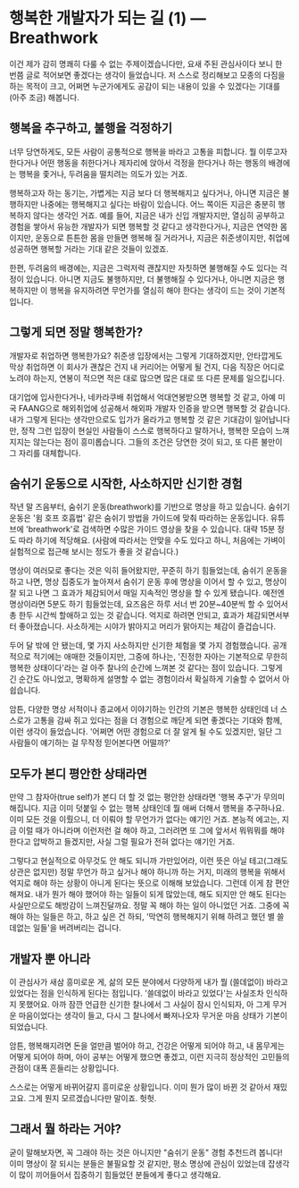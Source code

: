 # 행복한 개발자가 되는 길 (1) — Breathwork

이건 제가 감히 명쾌히 다룰 수 없는 주제이겠습니다만, 요새 주된 관심사이다 보니 한 번쯤 글로 적어보면 좋겠다는 생각이 들었습니다. 저 스스로 정리해보고 모종의 다짐을 하는 목적이 크고, 어쩌면 누군가에게도 공감이 되는 내용이 있을 수 있겠다는 기대를 (아주 조금) 해봅니다.

## 행복을 추구하고, 불행을 걱정하기

너무 당연하게도, 모든 사람이 공통적으로 행복을 바라고 고통을 피합니다. 뭘 이루고자 한다거나 어떤 행동을 취한다거나 제자리에 앉아서 걱정을 한다거나 하는 행동의 배경에는 행복을 좇거나, 두려움을 떨치려는 의도가 있는 거죠.

행복하고자 하는 동기는, 가볍게는 지금 보다 더 행복해지고 싶다거나, 아니면 지금은 불행하지만 나중에는 행복해지고 싶다는 바람이 있습니다. 어느 쪽이든 지금은 충분히 행복하지 않다는 생각인 거죠. 예를 들어, 지금은 내가 신입 개발자지만, 열심히 공부하고 경험을 쌓아서 유능한 개발자가 되면 행복할 것 같다고 생각한다거나, 지금은 연약한 몸이지만, 운동으로 튼튼한 몸을 만들면 행복해 질 거라거나, 지금은 취준생이지만, 취업에 성공하면 행복할 거라는 기대 같은 것들이 있겠죠.

한편, 두려움의 배경에는, 지금은 그럭저럭 괜찮지만 자칫하면 불행해질 수도 있다는 걱정이 있습니다. 아니면 지금도 불행하지만, 더 불행해질 수 있다거나, 아니면 지금은 행복하지만 이 행복을 유지하려면 무언가를 열심히 해야 한다는 생각이 드는 것이 기본적입니다.

## 그렇게 되면 정말 행복한가?

개발자로 취업하면 행복한가요? 취준생 입장에서는 그렇게 기대하겠지만, 안타깝게도 막상 취업하면 이 회사가 괜찮은 건지 내 커리어는 어떻게 될 건지, 다음 직장은 어디로 노려야 하는지, 연봉이 적으면 적은 대로 많으면 많은 대로 또 다른 문제를 일으킵니다.

대기업에 입사한다거나, 네카라쿠배 취업해서 억대연봉받으면 행복할 것 같고, 아예 미국 FAANG으로 해외취업에 성공해서 해외파 개발자 인증을 받으면 행복할 것 같습니다. 내가 그렇게 된다는 생각만으로도 입가가 올라가고 행복할 것 같은 기대감이 일어납니다만, 정작 그런 입장이 현실인 사람들이 스스로 행복하다고 말하거나, 행복한 모습이 느껴지지는 않는다는 점이 흥미롭습니다. 그들의 조건은 당연한 것이 되고, 또 다른 불만이 그 자리를 대체합니다.

## 숨쉬기 운동으로 시작한, 사소하지만 신기한 경험

작년 말 즈음부터, 숨쉬기 운동(breathwork)를 기반으로 명상을 하고 있습니다. 숨쉬기 운동은 '윔 호프 호흡법' 같은 숨쉬기 방법을 가이드에 맞춰 따라하는 운동입니다. 유튜브에 'breathwork'로 검색하면 수많은 가이드 영상을 찾을 수 있습니다. 대략 15분 정도 따라 하기에 적당해요. (사람에 따라서는 안맞을 수도 있다고 하니, 처음에는 가벼이 실험적으로 접근해 보시는 정도가 좋을 것 같습니다.)

명상이 여러모로 좋다는 것은 익히 들어왔지만, 꾸준히 하기 힘들었는데, 숨쉬기 운동을 하고 나면, 명상 집중도가 높아져서 숨쉬기 운동 후에 명상을 이어서 할 수 있고, 명상이 잘 되고 나면 그 효과가 체감되어서 매일 지속적인 명상을 할 수 있게 됐습니다. 예전엔 명상이라면 5분도 하기 힘들었는데, 요즈음은 하루 서너 번 20분~40분씩 할 수 있어서 총 한두 시간씩 할애하고 있는 것 같습니다. 억지로 하려면 안되고, 효과가 체감되면서부터 좋아졌습니다. 사소하게는 시야가 밝아지고 머리가 맑아지는 체감이 즐겁습니다.

두어 달 밖에 안 됐는데, 몇 가지 사소하지만 신기한 체험을 몇 가지 경험했습니다. 공개적으로 적기에는 애매한 것들이지만, 그중에 하나는, '진정한 자아는 기본적으로 무한히 행복한 상태이다'라는 걸 아주 찰나의 순간에 느껴본 것 같다는 점이 있습니다. 그렇게 긴 순간도 아니었고, 명확하게 설명할 수 없는 경험이라서 확실하게 기술할 수 없어서 아쉽습니다.

암튼, 다양한 명상 서적이나 종교에서 이야기하는 인간의 기본은 행복한 상태인데 너 스스로가 고통을 감싸 쥐고 있다는 점을 더 경험으로 깨닫게 되면 좋겠다는 기대와 함께, 이런 생각이 들었습니다. '어쩌면 어떤 경험으로 더 잘 알게 될 수도 있겠지만, 일단 그 사람들이 얘기하는 걸 무작정 믿어본다면 어떨까?'

## 모두가 본디 평안한 상태라면

만약 그 참자아(true self)가 본디 더 할 것 없는 평안한 상태라면 '행복 추구'가 무의미해집니다. 지금 이미 덧붙일 수 없는 행복 상태인데 뭘 애써 더해서 행복을 추구하나요. 이미 모든 것을 이뤘으니, 더 이뤄야 할 무언가가 없다는 얘기인 거죠. 본능적 에고는, 지금 이럴 때가 아니라며 이런저런 걸 해야 하고, 그러려면 또 그에 앞서서 뭐뭐뭐를 해야 한다고 압박하고 들겠지만, 사실 그럴 필요가 전혀 없다는 얘기인 거죠.

그렇다고 현실적으로 아무것도 안 해도 되니까 가만있어라, 이런 뜻은 아닐 테고(그래도 상관은 없지만) 정말 무언가 하고 싶거나 해야 하니까 하는 거지, 미래의 행복을 위해서 억지로 해야 하는 상황이 아니게 된다는 뜻으로 이해해 보았습니다. 그런데 이게 참 편안해져요. 내가 뭔가 해야 했어야 하는 일들이 되게 많았는데, 해도 되지만 안 해도 된다는 사실만으로도 해방감이 느껴진달까요. 정말 꼭 해야 하는 일이 아니었던 거죠. 그중에 꼭 해야 하는 일들은 하고, 하고 싶은 건 하되, '막연히 행복해지기 위해 하려고 했던 별 쓸데없는 일들'을 버려버리는 겁니다.

## 개발자 뿐 아니라

이 관심사가 새삼 흥미로운 게, 삶의 모든 분야에서 다양하게 내가 뭘 (쓸데없이) 바라고 있었다는 점을 인식하게 된다는 점입니다. '쓸데없이 바라고 있었다'는 사실조차 인식하지 못했어요. 아까 잠깐 언급한 신기한 찰나에서 그 사실이 잠시 인식되자, 아 그게 무거운 마음이었다는 생각이 들고, 다시 그 찰나에서 빠져나오자 무거운 마음 상태가 기본이 되었습니다.

암튼, 행복해지려면 돈을 얼만큼 벌어야 하고, 건강은 어떻게 되어야 하고, 내 몸무게는 어떻게 되어야 하며, 아이 공부는 어떻게 했으면 좋겠고, 이런 지극히 정상적인 고민들의 관점이 대폭 흔들리는 상황입니다.

스스로는 어떻게 바뀌어갈지 흥미로운 상황입니다. 이미 뭔가 많이 바뀐 것 같아서 재밌고요. 그게 뭔지 모르겠습니다만 말이죠. 헛헛.

## 그래서 뭘 하라는 거야?

굳이 말해보자면, 꼭 그래야 하는 것은 아니지만 "숨쉬기 운동" 경험 추천드려 봅니다! 이미 명상이 잘 되시는 분들은 불필요할 것 같지만, 평소 명상에 관심이 있었는데 잡생각이 많이 끼어들어서 집중하기 힘들었던 분들에게 좋다고 생각해요.




